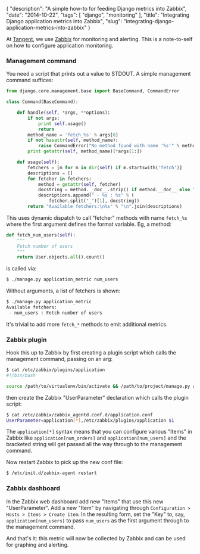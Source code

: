 {
    "description": "A simple how-to for feeding Django metrics into Zabbix",
    "date": "2014-10-22",
    "tags": [
        "django",
        "monitoring"
    ],
    "title": "Integrating Django application metrics into Zabbix",
    "slug": "integrating-django-application-metrics-into-zabbix"
}

At [Tangent](http://www.tangentsnowball.com), we use
[Zabbix](http://www.zabbix.com/) for monitoring and alerting. This is a
note-to-self on how to configure application monitoring.

### Management command

You need a script that prints out a value to STDOUT. A simple management
command suffices:

``` python
from django.core.management.base import BaseCommand, CommandError

class Command(BaseCommand):

    def handle(self, *args, **options):
        if not args:
            print self.usage()
            return
        method_name = 'fetch_%s' % args[0]
        if not hasattr(self, method_name):
            raise CommandError("No method found with name '%s'" % method_name)
        print getattr(self, method_name)(*args[1:])

    def usage(self):
        fetchers = [m for m in dir(self) if m.startswith('fetch')]
        descriptions = []
        for fetcher in fetchers:
            method = getattr(self, fetcher)
            docstring = method.__doc__.strip() if method.__doc__ else "<no description>"
            descriptions.append(" - %s : %s" % (
                fetcher.split("_")[1], docstring))
        return "Available fetchers:\n%s" % "\n".join(descriptions)
```

This uses dynamic dispatch to call "fetcher" methods with name
`fetch_%s` where the first argument defines the format variable. Eg, a
method:

``` python
def fetch_num_users(self):
    """
    Fetch number of users
    """
    return User.objects.all().count()
```

is called via:

``` bash
$ ./manage.py application_metric num_users
```

Without arguments, a list of fetchers is shown:

``` bash
$ ./manage.py application_metric
Available fetchers:
 - num_users : Fetch number of users
```

It's trivial to add more `fetch_*` methods to emit additional metrics.

### Zabbix plugin

Hook this up to Zabbix by first creating a plugin script which calls the
management command, passing on an arg:

``` bash
$ cat /etc/zabbix/plugins/application
#!/bin/bash

source /path/to/virtualenv/bin/activate && /path/to/project/manage.py application_metric $1
```

then create the Zabbix "UserParameter" declaration which calls the
plugin script:

``` bash
$ cat /etc/zabbix/zabbix_agentd.conf.d/application.conf
UserParameter=application[*],/etc/zabbix/plugins/application $1
```

The `application[*]` syntax means that you can configure various "Items"
in Zabbix like `application[num_orders]` and `application[num_users]`
and the bracketed string will get passed all the way through to the
management command.

Now restart Zabbix to pick up the new conf file:

``` bash
$ /etc/init.d/zabbix-agent restart
```

### Zabbix dashboard

In the Zabbix web dashboard add new "Items" that use this new
"UserParameter". Add a new "Item" by navigating through
`Configuration > Hosts > Items > Create item`. In the resulting form,
set the "Key" to, say, `application[num_users]` to pass `num_users` as
the first argument through to the management command.

And that's it: this metric will now be collected by Zabbix and can be
used for graphing and alerting.
